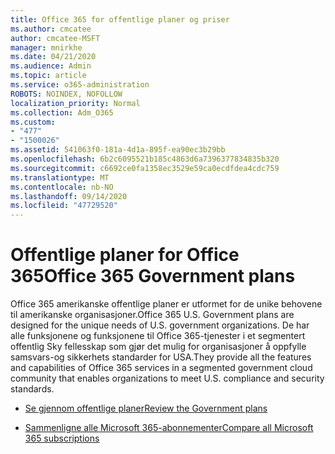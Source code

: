 ```yaml
---
title: Office 365 for offentlige planer og priser
ms.author: cmcatee
author: cmcatee-MSFT
manager: mnirkhe
ms.date: 04/21/2020
ms.audience: Admin
ms.topic: article
ms.service: o365-administration
ROBOTS: NOINDEX, NOFOLLOW
localization_priority: Normal
ms.collection: Adm_O365
ms.custom:
- "477"
- "1500026"
ms.assetid: 541063f0-181a-4d1a-895f-ea90ec3b29bb
ms.openlocfilehash: 6b2c6095521b185c4863d6a7396377834835b320
ms.sourcegitcommit: c6692ce0fa1358ec3529e59ca0ecdfdea4cdc759
ms.translationtype: MT
ms.contentlocale: nb-NO
ms.lasthandoff: 09/14/2020
ms.locfileid: "47729520"
---
```

# <a name="office-365-government-plans"></a><span data-ttu-id="60081-102">Offentlige planer for Office 365</span><span class="sxs-lookup"><span data-stu-id="60081-102">Office 365 Government plans</span></span>

<span data-ttu-id="60081-103">Office 365 amerikanske offentlige planer er utformet for de unike behovene til amerikanske organisasjoner.</span><span class="sxs-lookup"><span data-stu-id="60081-103">Office 365 U.S. Government plans are designed for the unique needs of U.S. government organizations.</span></span> <span data-ttu-id="60081-104">De har alle funksjonene og funksjonene til Office 365-tjenester i et segmentert offentlig Sky fellesskap som gjør det mulig for organisasjoner å oppfylle samsvars-og sikkerhets standarder for USA.</span><span class="sxs-lookup"><span data-stu-id="60081-104">They provide all the features and capabilities of Office 365 services in a segmented government cloud community that enables organizations to meet U.S. compliance and security standards.</span></span>
  
- [<span data-ttu-id="60081-105">Se gjennom offentlige planer</span><span class="sxs-lookup"><span data-stu-id="60081-105">Review the Government plans</span></span>](https://products.office.com/government/compare-office-365-government-plans)

- [<span data-ttu-id="60081-106">Sammenligne alle Microsoft 365-abonnementer</span><span class="sxs-lookup"><span data-stu-id="60081-106">Compare all Microsoft 365 subscriptions</span></span>](https://products.office.com/business/compare-more-office-365-for-business-plans)